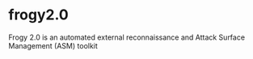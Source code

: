 # frogy2.0
Frogy 2.0 is an automated external reconnaissance and Attack Surface Management (ASM) toolkit
